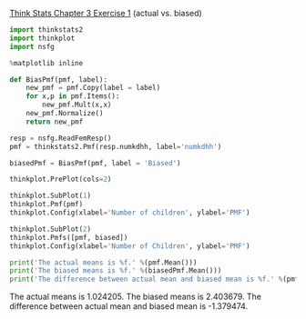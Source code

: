 [Think Stats Chapter 3 Exercise 1](http://greenteapress.com/thinkstats2/html/thinkstats2004.html#toc31) (actual vs. biased)

>> 
```python
import thinkstats2
import thinkplot
import nsfg

%matplotlib inline

def BiasPmf(pmf, label):
    new_pmf = pmf.Copy(label = label)
    for x,p in pmf.Items():
        new_pmf.Mult(x,x)
    new_pmf.Normalize()
    return new_pmf

resp = nsfg.ReadFemResp()
pmf = thinkstats2.Pmf(resp.numkdhh, label='numkdhh')

biasedPmf = BiasPmf(pmf, label = 'Biased')

thinkplot.PrePlot(cols=2)

thinkplot.SubPlot(1)
thinkplot.Pmf(pmf)
thinkplot.Config(xlabel='Number of children', ylabel='PMF')

thinkplot.SubPlot(2)
thinkplot.Pmfs([pmf, biased])
thinkplot.Config(xlabel='Number of Children', ylabel='PMF')

print('The actual means is %f.' %(pmf.Mean()))
print('The biased means is %f.' %(biasedPmf.Mean()))
print('The difference between actual mean and biased mean is %f.' %(pmf.Mean()-biasedPmf.Mean()))
```

The actual means is 1.024205.
The biased means is 2.403679.
The difference between actual mean and biased mean is -1.379474.
